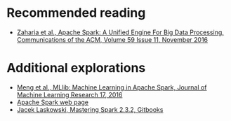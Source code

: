 # Recommended reading
* [Zaharia et al., Apache Spark: A Unified Engine For Big Data Processing, Communications of the ACM, Volume 59 Issue 11, November 2016](http://homepages.cs.ncl.ac.uk/paolo.missier/doc/p56-zaharia.pdf)

# Additional explorations
* [Meng et al., MLlib: Machine Learning in Apache Spark, Journal of Machine Learning Research 17, 2016](http://www.jmlr.org/papers/volume17/15-237/15-237.pdf)
* [Apache Spark web page](http://spark.apache.org/)
* [Jacek Laskowski, Mastering Spark 2.3.2, Gitbooks](https://jaceklaskowski.gitbooks.io/mastering-apache-spark/spark-overview.html)
